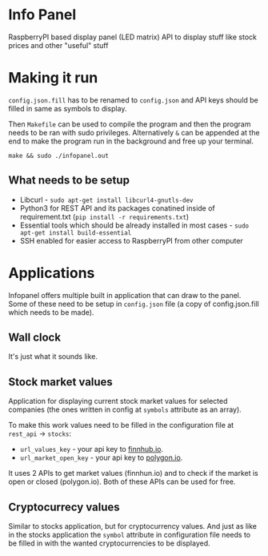 # Info Panel

RaspberryPI based display panel (LED matrix) API to display stuff like stock prices and other "useful" stuff

# Making it run
`config.json.fill` has to be renamed to `config.json` and API keys should be filled in same as symbols to display.

Then `Makefile` can be used to compile the program and then the program needs to be ran with sudo privileges. Alternatively `&` can be appended at the end to make the program run in the background and free up your terminal.
```
make && sudo ./infopanel.out
```

## What needs to be setup
* Libcurl - `sudo apt-get install libcurl4-gnutls-dev`
* Python3 for REST API and its packages conatined inside of requirement.txt (`pip install -r requirements.txt`)
* Essential tools which should be already installed in most cases - `sudo apt-get install build-essential`
* SSH enabled for easier access to RaspberryPI from other computer

# Applications

Infopanel offers multiple built in application that can draw to the panel. Some of these need to be setup in `config.json` file (a copy of config.json.fill which needs to be made).

## Wall clock

It's just what it sounds like.

## Stock market values

Application for displaying current stock market values for selected companies (the ones written in config at `symbols` attribute as an array).

To make this work values need to be filled in the configuration file at `rest_api` -> `stocks`:
* `url_values_key` - your api key to [finnhub.io](https://finnhub.io/dashboard).
* `url_market_open_key` - your api key to [polygon.io](https://polygon.io/dashboard/api-keys).

It uses 2 APIs to get market values (finnhun.io) and to check if the market is open or closed (polygon.io). Both of these APIs can be used for free.

## Cryptocurrecy values

Similar to stocks application, but for cryptocurrency values. And just as like in the stocks application the `symbol` attribute in configuration file needs to be filled in with the wanted cryptocurrencies to be displayed.

